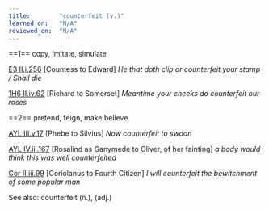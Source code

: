 ```yaml
---
title:        "counterfeit (v.)"
learned_on:   "N/A"
reviewed_on:  "N/A"
---
```


==1== copy, imitate, simulate

[E3 II.i.256](https://www.shakespeareswords.com/Public/Play.aspx?Act=2&Scene=1&WorkId=14#163200) \[Countess to Edward\] *He that doth clip or counterfeit your stamp / Shall die*

[1H6 II.iv.62](https://www.shakespeareswords.com/Public/Play.aspx?Act=2&Scene=4&WorkId=25#202094) \[Richard to Somerset\] *Meantime your cheeks do counterfeit our roses*

==2== pretend, feign, make believe

[AYL III.v.17](https://www.shakespeareswords.com/Public/Play.aspx?Act=3&Scene=5&WorkId=26#206880) \[Phebe to Silvius\] *Now counterfeit to swoon*

[AYL IV.iii.167](https://www.shakespeareswords.com/Public/Play.aspx?Act=4&Scene=3&WorkId=26#207576) \[Rosalind as Ganymede to Oliver, of her fainting\] *a body would think this was well counterfeited*

[Cor II.iii.99](https://www.shakespeareswords.com/Public/Play.aspx?Act=2&Scene=3&WorkId=3#122247) \[Coriolanus to Fourth Citizen\] *I will counterfeit the bewitchment of some popular man*

See also: counterfeit (n.), (adj.)
